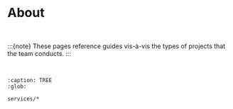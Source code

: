 <br>

# About

<br>

:::{note}
These pages reference guides vis-à-vis the types of projects that the team conducts. 
:::

<br>


```{toctree}
:caption: TREE
:glob:

services/*
```

<br>
<br>
<br>
<br>

<br>
<br>
<br>
<br>
